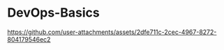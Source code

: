 # DevOps-Basics



https://github.com/user-attachments/assets/2dfe711c-2cec-4967-8272-804179546ec2


